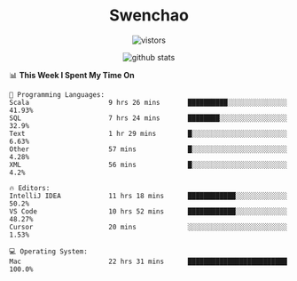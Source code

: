<h1 align="center">Swenchao</h3>

<p align="center">
  <img src="https://visitor-badge.glitch.me/badge?page_id=Swenchao" alt="vistors" />
</p>

<p align="center">
  <img src="https://github-readme-stats.vercel.app/api?username=Swenchao&count_private=true&show_icons=true&theme=vue-dark&hide_title=true" alt="github stats" />
</p>

<!--START_SECTION:waka-->
📊 **This Week I Spent My Time On** 

```text
💬 Programming Languages: 
Scala                    9 hrs 26 mins       ██████████░░░░░░░░░░░░░░░   41.93% 
SQL                      7 hrs 24 mins       ████████░░░░░░░░░░░░░░░░░   32.9% 
Text                     1 hr 29 mins        █░░░░░░░░░░░░░░░░░░░░░░░░   6.63% 
Other                    57 mins             █░░░░░░░░░░░░░░░░░░░░░░░░   4.28% 
XML                      56 mins             █░░░░░░░░░░░░░░░░░░░░░░░░   4.2%

🔥 Editors: 
IntelliJ IDEA            11 hrs 18 mins      ████████████░░░░░░░░░░░░░   50.2% 
VS Code                  10 hrs 52 mins      ████████████░░░░░░░░░░░░░   48.27% 
Cursor                   20 mins             ░░░░░░░░░░░░░░░░░░░░░░░░░   1.53%

💻 Operating System: 
Mac                      22 hrs 31 mins      █████████████████████████   100.0%

```


<!--END_SECTION:waka-->
